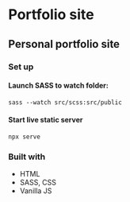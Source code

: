 # Portfolio site

## Personal portfolio site

### Set up

#### Launch SASS to watch folder:

`sass --watch src/scss:src/public`

#### Start live static server

`npx serve`

### Built with

- HTML
- SASS, CSS
- Vanilla JS
